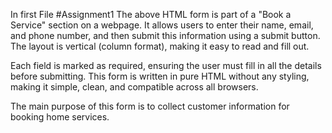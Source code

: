 In first File
#Assignment1
The above HTML form is part of a "Book a Service" section on a webpage. It allows users to enter their name, email, and phone number, and then submit this information using a submit button. The layout is vertical (column format), making it easy to read and fill out.

Each field is marked as required, ensuring the user must fill in all the details before submitting. This form is written in pure HTML without any styling, making it simple, clean, and compatible across all browsers.

The main purpose of this form is to collect customer information for booking home services.
